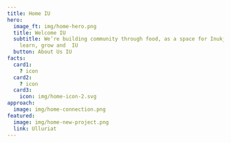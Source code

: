 ```yaml
---
title: Home IU
hero:
  image_ft: img/home-hero.png
  title: Welcome IU
  subtitle: We’re building community through food, as a space for Inukjuamiut to
    learn, grow and  IU
  button: About Us IU
facts:
  card1:
    ? icon
  card2:
    ? icon
  card3:
    icon: img/home-icon-2.svg
approach:
  image: img/home-connection.png
featured:
  image: img/home-new-project.png
  link: Ulluriat
---
```


